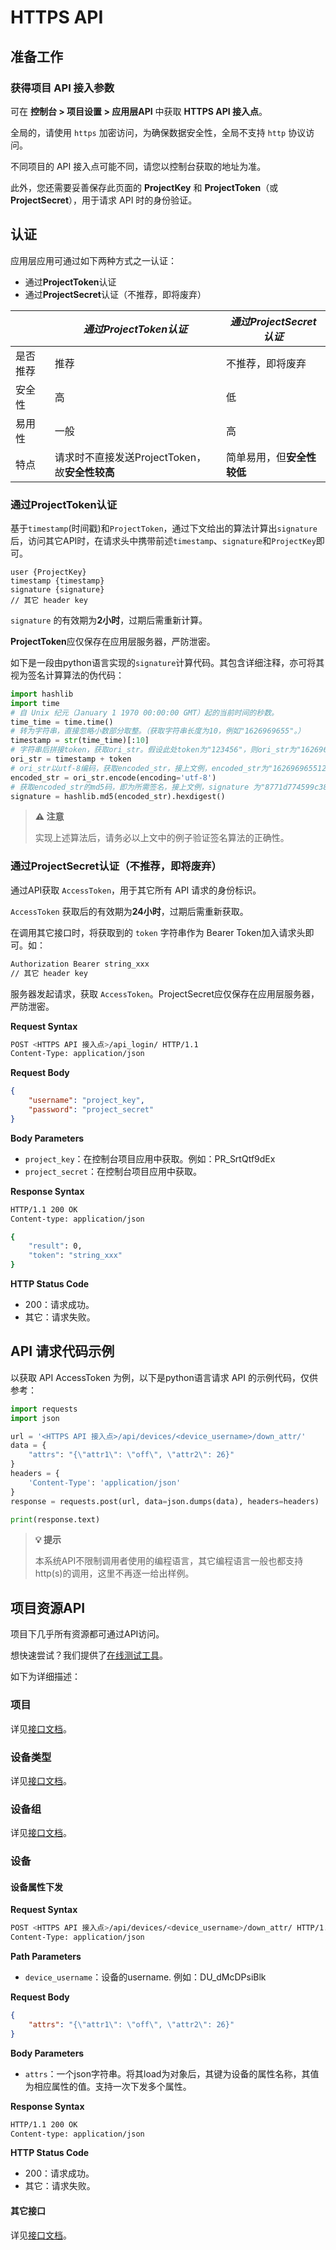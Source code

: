 # HTTPS API

## 准备工作

### 获得项目 API 接入参数

可在 **控制台 > 项目设置 > 应用层API** 中获取 **HTTPS API 接入点**。

全局的，请使用 `https` 加密访问，为确保数据安全性，全局不支持 `http` 协议访问。

不同项目的 API 接入点可能不同，请您以控制台获取的地址为准。

此外，您还需要妥善保存此页面的 **ProjectKey** 和 **ProjectToken**（或**ProjectSecret**），用于请求 API 时的身份验证。

## 认证

应用层应用可通过如下两种方式之一认证：

- 通过**ProjectToken**认证
- 通过**ProjectSecret**认证（不推荐，即将废弃）

|  | ***通过ProjectToken认证*** | ***通过ProjectSecret认证*** |
| --- | --- | --- |
| 是否推荐 | 推荐 | 不推荐，即将废弃 |
| 安全性 | 高 | 低 |
| 易用性 | 一般 | 高 |
| 特点 | 请求时不直接发送ProjectToken，故**安全性较高** | 简单易用，但**安全性较低** |

### 通过ProjectToken认证

基于`timestamp`(时间戳)和`ProjectToken`，通过下文给出的算法计算出`signature`后，访问其它API时，在请求头中携带前述`timestamp`、`signature`和`ProjectKey`即可。

```
user {ProjectKey}
timestamp {timestamp}
signature {signature}
// 其它 header key
```

`signature` 的有效期为**2小时**，过期后需重新计算。

**ProjectToken**应仅保存在应用层服务器，严防泄密。

如下是一段由python语言实现的`signature`计算代码。其包含详细注释，亦可将其视为签名计算算法的伪代码：

```python
import hashlib
import time
# 自 Unix 纪元（January 1 1970 00:00:00 GMT）起的当前时间的秒数。
time_time = time.time()
# 转为字符串，直接忽略小数部分取整。（获取字符串长度为10，例如"1626969655"。）
timestamp = str(time_time)[:10]
# 字符串后拼接token，获取ori_str。假设此处token为"123456"，则ori_str为"1626969655123456"。
ori_str = timestamp + token
# ori_str以utf-8编码，获取encoded_str，接上文例，encoded_str为"1626969655123456"。
encoded_str = ori_str.encode(encoding='utf-8')
# 获取encoded_str的md5码，即为所需签名，接上文例，signature 为"8771d774599c38b15adba116ed82ca8d"。
signature = hashlib.md5(encoded_str).hexdigest()
```

> **⚠️ 注意**
>
> 实现上述算法后，请务必以上文中的例子验证签名算法的正确性。

### 通过ProjectSecret认证（不推荐，即将废弃）

通过API获取 `AccessToken`，用于其它所有 API 请求的身份标识。

`AccessToken` 获取后的有效期为**24小时**，过期后需重新获取。

在调用其它接口时，将获取到的 `token` 字符串作为 Bearer Token加入请求头即可。如：

```bash
Authorization Bearer string_xxx
// 其它 header key
```

服务器发起请求，获取 `AccessToken`。ProjectSecret应仅保存在应用层服务器，严防泄密。

**Request Syntax**

```bash
POST <HTTPS API 接入点>/api_login/ HTTP/1.1
Content-Type: application/json
```

**Request Body**

```json
{
	"username": "project_key",
	"password": "project_secret"
}
```

**Body Parameters**

- `project_key`：在控制台项目应用中获取。例如：PR_SrtQtf9dEx
- `project_secret`：在控制台项目应用中获取。

**Response Syntax**

```bash
HTTP/1.1 200 OK
Content-type: application/json

{
    "result": 0,
    "token": "string_xxx"
}
```

**HTTP Status Code**

- 200：请求成功。
- 其它：请求失败。

## API 请求代码示例

以获取 API AccessToken 为例，以下是python语言请求 API 的示例代码，仅供参考：

```python
import requests
import json

url = '<HTTPS API 接入点>/api/devices/<device_username>/down_attr/'
data = {
    "attrs": "{\"attr1\": \"off\", \"attr2\": 26}"
}
headers = {
    'Content-Type': 'application/json'
}
response = requests.post(url, data=json.dumps(data), headers=headers)

print(response.text)
```

> **💡 提示**
>
> 本系统API不限制调用者使用的编程语言，其它编程语言一般也都支持http(s)的调用，这里不再逐一给出样例。

## 项目资源API

项目下几乎所有资源都可通过API访问。

想快速尝试？我们提供了[在线测试工具](https://api.eztcloud.com/swagger-ui/)。

如下为详细描述：

### 项目

详见[接口文档](https://api.eztcloud.com/swagger-ui/)。

### 设备类型

详见[接口文档](https://api.eztcloud.com/swagger-ui/)。

### 设备组

详见[接口文档](https://api.eztcloud.com/swagger-ui/)。

### 设备

#### 设备属性下发

**Request Syntax**

```bash
POST <HTTPS API 接入点>/api/devices/<device_username>/down_attr/ HTTP/1.1
Content-Type: application/json
```

**Path Parameters**

- `device_username`：设备的username. 例如：DU_dMcDPsiBlk

**Request Body**

```json
{
    "attrs": "{\"attr1\": \"off\", \"attr2\": 26}"
}
```

**Body Parameters**

- `attrs`：一个json字符串。将其load为对象后，其键为设备的属性名称，其值为相应属性的值。支持一次下发多个属性。

**Response Syntax**

```bash
HTTP/1.1 200 OK
Content-type: application/json
```

**HTTP Status Code**

- 200：请求成功。
- 其它：请求失败。

#### 其它接口

详见[接口文档](https://api.eztcloud.com/swagger-ui/)。
